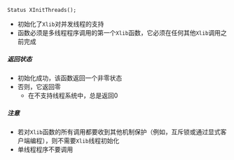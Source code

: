 `Status XInitThreads();`

* 初始化了`Xlib`对并发线程的支持
* 函数必须是多线程程序调用的第一个`Xlib`函数，它必须在任何其他`Xlib`调用之前完成



##### 返回状态

* 初始化成功，该函数返回一个非零状态
* 否则，它返回零
  * 在不支持线程系统中，总是返回0

##### 注意

* 若对`Xlib`函数的所有调用都要收到其他机制保护（例如，互斥锁或通过显式客户端编程），则不需要`Xlib`线程初始化
* 单线程程序不要调用

